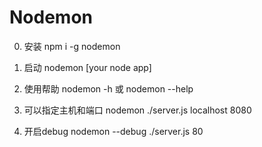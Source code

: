 # Nodemon

0.  安装
npm i -g nodemon

1. 启动 
nodemon [your  node app]

2. 使用帮助
nodemon -h 或 nodemon --help

3. 可以指定主机和端口
nodemon ./server.js localhost 8080

4. 开启debug
nodemon --debug ./server.js 80

